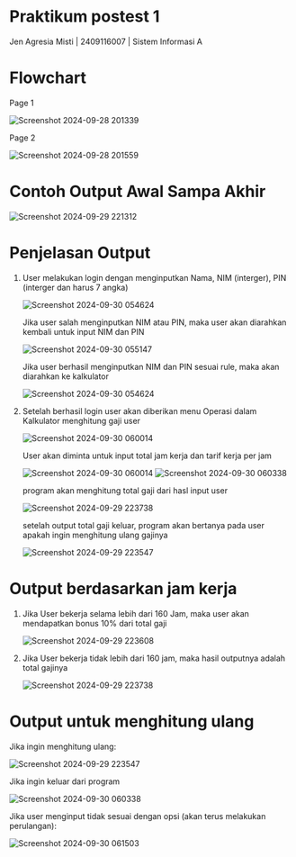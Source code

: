 # Praktikum postest 1
Jen Agresia Misti | 2409116007 | Sistem Informasi A

# Flowchart
Page 1

![Screenshot 2024-09-28 201339](https://github.com/user-attachments/assets/ed4a2b67-47ae-446e-9c40-836cd3ced0aa)

Page 2

![Screenshot 2024-09-28 201559](https://github.com/user-attachments/assets/92d81de4-f71a-472f-b671-a6cc79e2b774)

# Contoh Output Awal Sampa Akhir

![Screenshot 2024-09-29 221312](https://github.com/user-attachments/assets/48c17822-4af9-4b39-ae8f-ebcf1f99d822)

# Penjelasan Output
1. User melakukan login dengan menginputkan Nama, NIM (interger), PIN (interger dan harus 7 angka)

   ![Screenshot 2024-09-30 054624](https://github.com/user-attachments/assets/27f39a32-fbe2-4fac-98b1-7105e06e45db)
   
   Jika user salah menginputkan NIM atau PIN, maka user akan diarahkan kembali untuk input NIM dan PIN
   
   ![Screenshot 2024-09-30 055147](https://github.com/user-attachments/assets/68c74531-ffd3-4681-9125-25dbbd6532b5)
   
   Jika user berhasil menginputkan NIM dan PIN sesuai rule, maka akan diarahkan ke kalkulator
   
   ![Screenshot 2024-09-30 054624](https://github.com/user-attachments/assets/cb3b5813-99be-4c7f-b2d2-ea0ee9a83f94)

2. Setelah berhasil login user akan diberikan menu Operasi dalam Kalkulator menghitung gaji user
   
   ![Screenshot 2024-09-30 060014](https://github.com/user-attachments/assets/3dd1dcab-c7cb-4929-a1f6-af40b6b9ebfd)

   User akan diminta untuk input total jam kerja dan tarif kerja per jam
     
   ![Screenshot 2024-09-30 060014](https://github.com/user-attachments/assets/c752c2e2-eb72-4b92-9064-3423e1ab16bb)
   ![Screenshot 2024-09-30 060338](https://github.com/user-attachments/assets/0494ca9c-0512-4665-8347-9724576df896)

   program akan menghitung total gaji dari hasl input user

   ![Screenshot 2024-09-29 223738](https://github.com/user-attachments/assets/f1ea32cc-ff6c-4c73-a987-2b77fbdada9d)

   setelah output total gaji keluar, program akan bertanya pada user apakah ingin menghitung ulang gajinya

   ![Screenshot 2024-09-29 223547](https://github.com/user-attachments/assets/66b70dc7-7f60-48f8-8956-a51e75273c24)

# Output berdasarkan jam kerja

 1. Jika User bekerja selama lebih dari 160 Jam, maka user akan mendapatkan bonus 10% dari total gaji
    
    ![Screenshot 2024-09-29 223608](https://github.com/user-attachments/assets/ceff135f-37a6-4e4a-a17b-ba7cddc0496d)

  2. Jika User bekerja tidak lebih dari 160 jam, maka hasil outputnya adalah total gajinya

     ![Screenshot 2024-09-29 223738](https://github.com/user-attachments/assets/83a2c5c7-7388-4a85-9e76-6601686f175d)

# Output untuk menghitung ulang

  Jika ingin menghitung ulang:

  ![Screenshot 2024-09-29 223547](https://github.com/user-attachments/assets/66b70dc7-7f60-48f8-8956-a51e75273c24)

  Jika ingin keluar dari program

  ![Screenshot 2024-09-30 060338](https://github.com/user-attachments/assets/c62d44f8-318b-41be-bbd5-aed129a5b91f)

  Jika user menginput tidak sesuai dengan opsi (akan terus melakukan perulangan):
  
  ![Screenshot 2024-09-30 061503](https://github.com/user-attachments/assets/8c16094e-fa15-45aa-8851-55859938132a)

  

   
